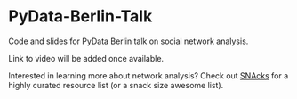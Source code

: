 # PyData-Berlin-Talk
Code and slides for PyData Berlin talk on social network analysis.

Link to video will be added once available.

Interested in learning more about network analysis? Check out [SNAcks](https://github.com/alonnir/snacks) for a highly curated resource list (or a snack size awesome list).
